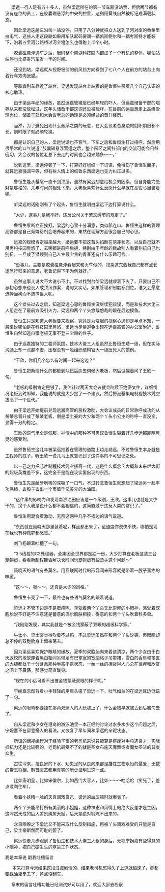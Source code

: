      梁远一行人足有五十多人，虽然梁远所在的第一节车厢没站票，但后两节都有没有座位的员工，在胶囊磁悬浮的中央列控里，这列阳黄线自然被标记成满载状态。

　　因此梁远这趟车沿线一站没停，只用了八分钟就把众人送到了河对岸的香格里拉电气，这些人走这段路如果用车队起码要调一辆凯斯鲍尔和一辆考斯特才能装下，沿着五里河公路桥过河全程怎么也得跑上半个小时。

　　胶囊磁悬浮通车之后，起码整个南湖科技园内部成了一个有机的整体，哪怕站站停也比搭乘汽车省一半的时间。

　　还没到站，梁远就从视野极佳的前风挡方向看到了七八个人在前方的站台上向着行车方向张望。

　　等胶囊列车靠近了站台，梁远发现站台上站着的是鲁恒生带着几个自己认识的核心助理。

　　由于梁远年纪的缘故，虽然远嘉管理层已经年轻的吓人，但远嘉储备干部的培养从来都没放松过，这年头储备干部这词还没被玩坏，在目前的远嘉想走上高级管理岗位，储备干部和大会议老总的助理是必须经过的晋升经历。

　　当然，为了避免出现什么派系之类的玩意，在大会议老总身边的就职期限都不长，到时限了就必须轮换。

　　都是认识自己的人，梁远说话也不客气，下车之后和鲁恒生打过招呼，然后用很平常的口气说道:“胶囊磁悬浮营运之后，整个园区之间各部门的交流可能会日益密切，大会议的各位老总下去走的时间也会越来越多～～。”

　　说到这里，梁远停顿了一下，打算好好组织一下词语，免得伤了鲁恒生面子，就算远嘉强调平等，但有些人情上的细致东西梁远也无力纠正过多。

　　鲁恒生能从基层一直干到顶层，虽然有梁远刻意给机会的因素，但自身能力绝对是够格的，几年时间的相处下来，大老板喜欢什么反感什么早就在高管心里装着呢。

　　听梁远的话刚刚有了个起头，鲁恒生就明白梁远下边打算说什么。

　　“大少，这事儿是我不好，违反公司关于繁文缛节的规定了。”

　　鲁恒生果断立正挨打，梁远的心里十分满意，类似祁连山、鲁恒生这样的管理高管都是自己频繁给机会培养起来的，果然在理解方面很合自己的心思。

　　远嘉的规模肯定越来越大，梁远要不把这苗头掐断在萌芽状态，以后自己就不用再科技园晃悠了，去哪都是前呼后拥，特别由于年龄的缘故别人看着别扭自己也别扭，一旦成了潜规则自己人生最宝贵的青春还有什么乐趣可言。

　　“没事儿，主要是胶囊磁悬浮看起来和火车似的，搭乘这东西我自己都有点长途旅行归来的意思，老鲁记得下不为例就好。”

　　虽然这事儿说大不大说小不小，不过找到台阶梁远就顺着下去了，只要自己不忘初心想来也没人敢顶风作案，说句大实话，如果管理和制度都到位，谁又会愿意选择当狗而不选择当人呢。

　　这个岔头过去之后，知道梁远心思的鲁恒生没继续犯错误，而是和技术大佬三人组走在了最前方吸引火力，梁远和两个丫头悠哉悠哉的跟在后边摸鱼。

　　鲁恒生只是知道大老板要来视察，究竟是为啥起的视察心思却是半点不知，一般来说哪怕是在科技园里晃悠，梁远也尽量避免出现在远嘉高管的办公室附近，鲁恒生自然知道自家老板无事不登三宝殿的性子。

　　由于远嘉独特的工程师氛围，技术大佬三人组虽然比鲁恒生矮一级，但在实际沟通上却一点都不虚，压根没有一般组织结构官大一级压死人的惯例。

　　“王欣，你们几个怎么有时间一起来这边？”

　　鲁恒生把助理什么的都赶到队伍后边去伺候大老板，然后试探着问了王欣一句。

　　“老板的级别肯定是够了，我估计过两天大会议就会陆续下绝密文件，详细情况老板到时即知，我能说的就是大少提了一个建议，然后把港基集电制程技术凭空拔高了一个世代。”

　　由于梁远开始提前兑现远嘉高管的股权激励，大会议成员的日常称呼成功的从某某总晋升成了某某老板，倒是梁土豪的大少和两个丫头小公主的称呼一直没变，显得十分的稳定。

　　王欣的语气里全是佩服，神情中的那种不可思议鲁恒生隔着好几步远都能明晃晃的感受到。

　　虽然鲁恒生这几年被梁远推着在管理的道路上越走越远，不过鲁恒生本身就是工程师的底子，听王欣一说几马上就意识到了这件事的不可思议之处。

　　以一己之力把芯片制程技术凭空拔高一代，这是什么概念？大概和未来烂大街的超级英雄差不多，这完全不是能在现实里出现的东西。

　　鲁恒生先是龇牙咧嘴的深吸了一口气，不过转念鲁恒生就想起了梁远另一起丰功伟绩，丢骰子丢出一个市值千亿美元的大油田。

　　“这件事的影响力和发现南沙油田应该是一个级别，王欣，这事儿也就是大少干的，换个人我是说什么都不会相信的，这简直过于违反人类的常识了。”

　　鲁恒生用混合着激动、无奈这两种几乎不挨边的语气说道。

　　“东西就在聂晓天那里装着呢，样品都出来了，这速度你说快不快，哪怕是现在我也有种做梦都感觉。”

　　刘飞扬跟着吐槽了一句。

　　“3.5线程的C2处理器，全集团全世界都是独一份，大少打算在老板这装三台宠物蛋，看看新制程能否解决长时间玩宠物蛋有些烫手这个问题～”

　　聂晓天的语气有些莫名，用互联网时代的形容词来形容就是带着一股子蛋疼的味道。

　　“这～～，呃～～，还真是大少的风格。”

　　鲁恒生卡壳了一下，最终也有些语气莫名的跟着说道。

　　梁远才不管下边是不是蛋疼呢，享受着两个丫头无比崇拜的小眼神，感受着双胞胎说不好是不注意还是蓄意的偶尔肌肤相接，得意的和两个丫头吹着科多兽。

　　“我刚刚发现，其实我就是个被金钱蒙蔽了双眼的超级科学家。”

　　牛太小，梁土豪觉得吹着不过瘾，不过梁远虽然在和两个丫头说笑，但眼睛却总不停的双胞胎身上飘来荡去。

　　因为梁远喜欢保护眼睛的缘故，夏季的双胞胎向来着装清凉，两个少女由于白天返校的缘故穿着黑白相间吊带足有巴掌宽的宽边格子吊带裙，雪白的香肩和笔直的大腿都处于十分含蓄那种半露不露状态，一丝一丝的撩拨得人心总在微痒和欣赏之间上下震荡，那感觉简直酸爽。

　　“现在的小远可看不出被金钱蒙蔽双眼的样子呢。”

　　宁婉嘉忽然背着小手轻轻的用肩头撞了梁远一下，吐气如兰的在梁远耳边低语了一句。

　　梁远的眼睛都要挂在那两双迷人的大长腿上了，什么金钱早就被丢到后脑勺去了。

　　自从梁远和少女在港岛的游泳池里一本正经的讨论过水多水少这个问题之后，宁婉嘉不在留意旁人的看法，又恢复了早年间和梁远的亲昵状态。

　　所谓的烟视媚行对于经验丰富的老司机来说只能算是棋逢对手将遇良才，实际抵抗力还是比较强的，老司机最受不了的就是圣女布施天魔舞或者魔女圣洁的普度众生。

　　古往今来，拉良家的下水、劝失足的从良向来都是雄性生物永恒的最爱，无数的帝王将相、黔首豪杰都用真实的历史证明过这一点。

　　比如唐明皇，比如宋徽宗，比如西门大官人，比如～～～哈哈哈（笑死了，差点没刹住车）。

　　看着小妖精一脸的天真调戏自己，梁远的血压顿时就爆表了。

　　两个丫头能吊打所有美丽的小姐姐，这种神态和风情上的绝大反差才是主因，这浑然天成的巨大差别纯属天赋，后天是绝对锻炼不出来的。

　　众目睽睽之下梁远又不能采取什么反制措施，再被丫头调戏难受的只能是自己，梁土豪断然而可耻的萎了。

　　梁远快走几步跟到了鲁恒生和技术大佬三人组的身后，无视宁婉嘉有些得意的小眼神，把自己硬生生的塞进工作状态。

我是本章说 戳我吐槽留言

      本来打算今天结束这段过渡剧情的，结果老司机憋得久了上道就超速了，脚都要踩油箱里去了，差点没翻车。

     章末的留言吐槽功能已经测试好可以用了，欢迎大家去视察
